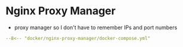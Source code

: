 # Nginx Proxy Manager

* proxy manager so I don't have to remember IPs and port numbers

```yaml title="docker-compose.yml"
--8<-- "docker/nginx-proxy-manager/docker-compose.yml"
```